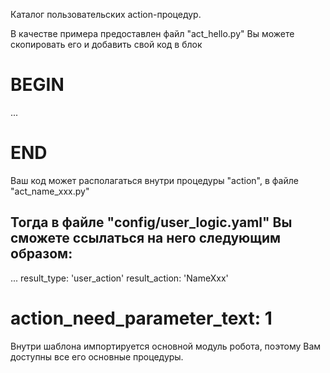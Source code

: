Каталог пользовательских action-процедур.

В качестве примера предоставлен файл "act_hello.py"
Вы можете скопировать его и добавить свой код в блок
# BEGIN #
...
# END #

Ваш код может располагаться внутри процедуры "action",
в файле "act_name_xxx.py"

Тогда в файле "config/user_logic.yaml"
Вы сможете ссылаться на него следующим образом:
---
...
result_type: 'user_action'
result_action: 'NameXxx'
# action_need_parameter_text: 1

Внутри шаблона импортируется основной модуль робота,
поэтому Вам доступны все его основные процедуры.

